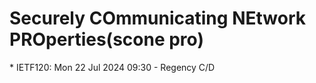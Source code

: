 # Securely COmmunicating NEtwork PROperties(scone pro)
<IETFschedule>  * IETF120: Mon 22 Jul 2024 09:30 - Regency C/D</IETFschedule>

